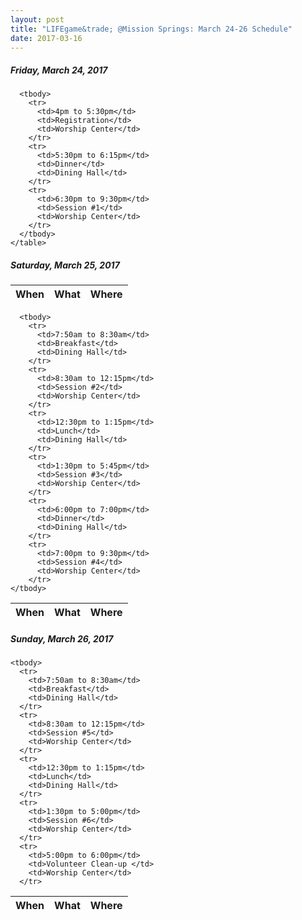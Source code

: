```yaml
---
layout: post
title: "LIFEgame&trade; @Mission Springs: March 24-26 Schedule"
date: 2017-03-16
---
```


<div class="container">
  <div class="divider"></div>
  <div class="section">
    <h5>Friday, March 24, 2017</h5>
    <table class="highlight bordered">
      <thead>
        <tr>
          <th data-field="when">When</th>
          <th data-field="what">What</th>
          <th data-field="where">Where</th>
        </tr>
      </thead>

      <tbody>
        <tr>
          <td>4pm to 5:30pm</td>
          <td>Registration</td>
          <td>Worship Center</td>
        </tr>
        <tr>
          <td>5:30pm to 6:15pm</td>
          <td>Dinner</td>
          <td>Dining Hall</td>
        </tr>
        <tr>
          <td>6:30pm to 9:30pm</td>
          <td>Session #1</td>
          <td>Worship Center</td>
        </tr>
      </tbody>
    </table>

  </div>
  <div class="section">
    <h5>Saturday, March 25, 2017</h5>
    <table class="highlight bordered">
      <thead>
        <tr>
          <th data-field="when">When</th>
          <th data-field="what">What</th>
          <th data-field="where">Where</th>
        </tr>
      </thead>

      <tbody>
        <tr>
          <td>7:50am to 8:30am</td>
          <td>Breakfast</td>
          <td>Dining Hall</td>
        </tr>
        <tr>
          <td>8:30am to 12:15pm</td>
          <td>Session #2</td>
          <td>Worship Center</td>
        </tr>
        <tr>
          <td>12:30pm to 1:15pm</td>
          <td>Lunch</td>
          <td>Dining Hall</td>
        </tr>
        <tr>
          <td>1:30pm to 5:45pm</td>
          <td>Session #3</td>
          <td>Worship Center</td>
        </tr>
        <tr>
          <td>6:00pm to 7:00pm</td>
          <td>Dinner</td>
          <td>Dining Hall</td>
        </tr>
        <tr>
          <td>7:00pm to 9:30pm</td>
          <td>Session #4</td>
          <td>Worship Center</td>
        </tr>
    </tbody>
  </table>
</div>
<div class="section">
  <h5>Sunday, March 26, 2017</h5>
  <table class="highlight bordered">
    <thead>
      <tr>
        <th data-field="when">When</th>
        <th data-field="what">What</th>
        <th data-field="where">Where</th>
      </tr>
    </thead>

    <tbody>
      <tr>
        <td>7:50am to 8:30am</td>
        <td>Breakfast</td>
        <td>Dining Hall</td>
      </tr>
      <tr>
        <td>8:30am to 12:15pm</td>
        <td>Session #5</td>
        <td>Worship Center</td>
      </tr>
      <tr>
        <td>12:30pm to 1:15pm</td>
        <td>Lunch</td>
        <td>Dining Hall</td>
      </tr>
      <tr>
        <td>1:30pm to 5:00pm</td>
        <td>Session #6</td>
        <td>Worship Center</td>
      </tr>
      <tr>
        <td>5:00pm to 6:00pm</td>
        <td>Volunteer Clean-up </td>
        <td>Worship Center</td>
      </tr>
  </tbody>
</table>
</div>
</div>
